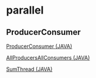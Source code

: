 # parallel

## ProducerConsumer
[ProducerConsumer (JAVA)](./questions/ProducerConsumer.png)

[AllProducersAllConsumers (JAVA)](./questions/AllProducerAllConsumer.png)

[SumThread (JAVA)](./questions/SumThread.png) 
